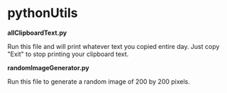 # pythonUtils

**allClipboardText.py**

Run this file and will print whatever text you copied entire day. Just copy "Exit" to stop printing your clipboard text.

**randomImageGenerator.py**

Run this file to generate a random image of 200 by 200 pixels.
